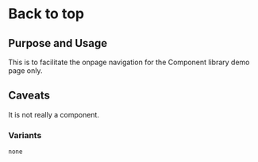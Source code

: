 # Back to top

## Purpose and Usage
This is to facilitate the onpage navigation for the Component library demo page only.

## Caveats

It is not really a component.

### Variants

```
none

```
